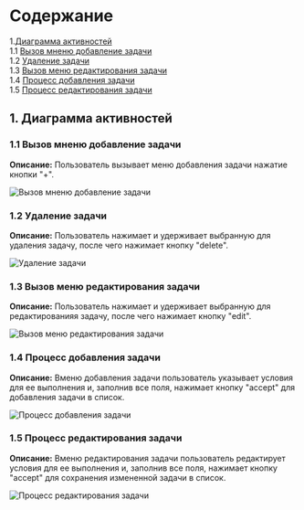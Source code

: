 # Содержание

1.[Диаграмма активностей](#1)<br>
1.1 [Вызов мненю добавление задачи](#1.1)<br>
1.2 [Удаление задачи](#1.2)<br>
1.3 [Вызов меню редактирования задачи](#1.3)<br>
1.4 [Процесс добавления задачи](#1.4)<br>
1.5 [Процесс редактирования задачи](#1.5)<br>

## 1. Диаграмма активностей<a name="1"></a>

### 1.1 Вызов мненю добавление задачи<a name="1.1"></a>
**Описание:** Пользователь вызывает меню добавления задачи нажатие кнопки "+".

![Вызов мненю добавление задачи](***)

### 1.2 Удаление задачи<a name="1.2"></a>
**Описание:** Пользователь нажимает и удерживает выбранную для удаления задачу, после чего нажимает кнопку "delete".

![Удаление задачи](***)

### 1.3 Вызов меню редактирования задачи<a name="1.3"></a>
**Описание:**  Пользователь нажимает и удерживает выбранную для редактированияя задачу, после чего нажимает кнопку "edit".

![Вызов меню редактирования задачи](***)

### 1.4 Процесс добавления задачи<a name="1.4"></a>
**Описание:** Вменю добавления задачи пользователь указывает условия для ее выполнения и, заполнив все поля, нажимает кнопку "accept" для добавления задачи в список.

![Процесс добавления задачи](***)

### 1.5 Процесс редактирования задачи<a name="1.5"></a>
**Описание:** Вменю редактирования задачи пользователь редактирует условия для ее выполнения и, заполнив все поля, нажимает кнопку "accept" для сохранения измененной задачи в список.

![Процесс редактирования задачи](***)
